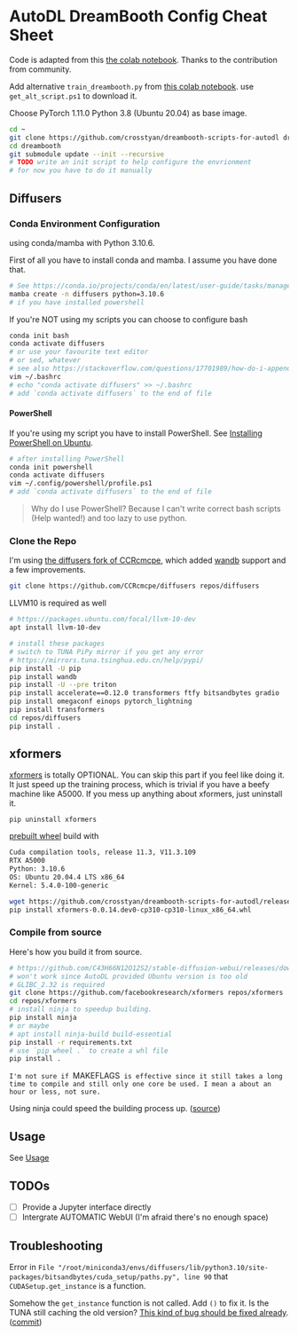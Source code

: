 # AutoDL DreamBooth Config Cheat Sheet

Code is adapted from this [the colab notebook](https://colab.research.google.com/drive/1C1vVZ59S4kWfL7jIsczyLpmxbD4cOA-k). Thanks to the contribution from community.

Add alternative `train_dreambooth.py` from [this colab notebook](https://colab.research.google.com/drive/17yM4mlPVOFdJE_81oWBz5mXH9cxvhmz8#scrollTo=aLWXPZqjsZVV). use `get_alt_script.ps1` to download it.

Choose PyTorch 1.11.0 Python 3.8 (Ubuntu 20.04) as base image.

```bash
cd ~
git clone https://github.com/crosstyan/dreambooth-scripts-for-autodl dreambooth
cd dreambooth
git submodule update --init --recursive
# TODO write an init script to help configure the envrionment
# for now you have to do it manually
```

## Diffusers

### Conda Environment Configuration

using conda/mamba with Python 3.10.6. 

First of all you have to install conda and mamba. I assume you have done that.

```bash
# See https://conda.io/projects/conda/en/latest/user-guide/tasks/manage-python.html
mamba create -n diffusers python=3.10.6
# if you have installed powershell
```

If you're NOT using my scripts you can choose to configure bash

```bash
conda init bash
conda activate diffusers
# or use your favourite text editor
# or sed, whatever
# see also https://stackoverflow.com/questions/17701989/how-do-i-append-text-to-a-file
vim ~/.bashrc
# echo "conda activate diffusers" >> ~/.bashrc
# add `conda activate diffusers` to the end of file
```

#### PowerShell

If you're using my script you have to install PowerShell.
See [Installing PowerShell on Ubuntu](https://learn.microsoft.com/en-us/powershell/scripting/install/install-ubuntu?view=powershell-7.2).

```bash
# after installing PowerShell
conda init powershell
conda activate diffusers
vim ~/.config/powershell/profile.ps1
# add `conda activate diffusers` to the end of file
```

> Why do I use PowerShell? Because I can't write correct bash scripts (Help wanted!) and too lazy to use python.

### Clone the Repo

I'm using [the diffusers fork of CCRcmcpe](https://github.com/CCRcmcpe/diffusers), which added [wandb](https://wandb.ai/site) support and a few improvements.

```bash
git clone https://github.com/CCRcmcpe/diffusers repos/diffusers
```

LLVM10 is required as well

```bash
# https://packages.ubuntu.com/focal/llvm-10-dev
apt install llvm-10-dev
```

```bash
# install these packages
# switch to TUNA PiPy mirror if you get any error
# https://mirrors.tuna.tsinghua.edu.cn/help/pypi/
pip install -U pip
pip install wandb
pip install -U --pre triton
pip install accelerate==0.12.0 transformers ftfy bitsandbytes gradio
pip install omegaconf einops pytorch_lightning
pip install transformers
cd repos/diffusers
pip install .
```

## xformers

[xformers](https://github.com/facebookresearch/xformers) is totally OPTIONAL. You can skip this part if you feel like doing it. It just speed up the training process, which is trivial if you have a beefy machine like A5000. If you mess up anything about xformers, just uninstall it.

```
pip uninstall xformers
```

[prebuilt wheel](https://github.com/crosstyan/dreambooth-scripts-for-autodl/releases/tag/v0.0.14) build with

```txt
Cuda compilation tools, release 11.3, V11.3.109
RTX A5000
Python: 3.10.6
OS: Ubuntu 20.04.4 LTS x86_64 
Kernel: 5.4.0-100-generic 
```

```bash
wget https://github.com/crosstyan/dreambooth-scripts-for-autodl/releases/download/v0.0.14/xformers-0.0.14.dev0-cp310-cp310-linux_x86_64.whl
pip install xformers-0.0.14.dev0-cp310-cp310-linux_x86_64.whl
```

### Compile from source

Here's how you build it from source.

```bash
# https://github.com/C43H66N12O12S2/stable-diffusion-webui/releases/download/linux/xformers-0.0.14.dev0-cp310-cp310-linux_x86_64.whl
# won't work since AutoDL provided Ubuntu version is too old
# GLIBC_2.32 is required
git clone https://github.com/facebookresearch/xformers repos/xformers
cd repos/xformers
# install ninja to speedup building.
pip install ninja
# or maybe
# apt install ninja-build build-essential
pip install -r requirements.txt
# use `pip wheel .` to create a whl file
pip install .
```

`I'm not sure if `MAKEFLAGS` is effective since it still takes a long time to
compile and still only one core be used. I mean a about an hour or less, not sure.`

Using ninja could speed the building process up. ([source](https://github.com/facebookresearch/xformers/issues/481))


## Usage

See [Usage](Usage.md)

## TODOs

- [ ] Provide a Jupyter interface directly
- [ ] Intergrate AUTOMATIC WebUI (I'm afraid there's no enough space)

## Troubleshooting

Error in `File "/root/miniconda3/envs/diffusers/lib/python3.10/site-packages/bitsandbytes/cuda_setup/paths.py", line 90` that `CUDASetup.get_instance` is a function. 

Somehow the `get_instance` function is not called. Add `()` to fix it.
Is the TUNA still caching the old version? [This kind of bug should be fixed already](https://github.com/TimDettmers/bitsandbytes/blob/29e239e4d12b1c5b8ada4f03b90930735ddcb5b9/bitsandbytes/cuda_setup/paths.py#L90). ([commit](https://github.com/TimDettmers/bitsandbytes/commit/c584482f1f13e073dac714815f2d439fd66699d1))
